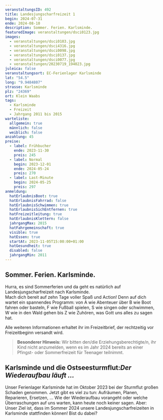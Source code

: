 ```yaml
---
veranstaltungsID: 492
title: Landesjungscharfreizeit 1
begin: 2024-07-31
ende: 2024-08-10
description: Sommer. Ferien. Karlsminde.
featuredImage: veranstaltungen/dsci0123.jpg
images:
  - veranstaltungen/dsci0103.jpg
  - veranstaltungen/dsci4316.jpg
  - veranstaltungen/dsci0098.jpg
  - veranstaltungen/dsci0137.jpg
  - veranstaltungen/dsci0077.jpg
  - veranstaltungen/20230719_194023.jpg
juleica: false
veranstaltungsort: EC-Ferienlager Karlsminde
lat: "54.5"
long: "9.9484807"
strasse: Karlsminde
plz: "24369"
ort: Klein Waabs
tags:
  - Karlsminde
  - Freizeit
  - Jahrgang 2011 bis 2015
warteliste:
  allgemein: true
  männlich: false
  weiblich: false
anzahlung: 45
preise:
  - label: Frühbucher
    ende: 2023-11-30
    preis: 245
  - label: Normal
    begin: 2023-12-01
    ende: 2024-05-24
    preis: 270
  - label: Last-Minute
    begin: 2024-05-25
    preis: 297
anmeldung:
  hatErlaubnisBoot: true
  hatErlaubnisFahrrad: false
  hatErlaubnisSchwimmen: true
  hatErlaubnisSichEntfernen: true
  hatFreizeitleitung: true
  hatErlaubnisKlettern: false
  jahrgangMax: 2015
  hatFahrgemeinschaft: true
  visible: true
  hatEssen: true
  startAt: 2023-11-05T15:00:00+01:00
  hatGesundheit: true
  disabled: false
  jahrgangMin: 2011
---
```

## Sommer. Ferien. Karlsminde.

Hurra, es sind Sommerferien und da geht es natürlich auf Landesjungscharfreizeit nach Karlsminde.\
Mach dich bereit auf zehn Tage voller Spaß und Action! Denn auf dich wartet ein spannendes Programm: von A wie Abenteuer über B wie Boot fahren oder basteln, F wie Fußball spielen, S wie singen oder schwimmen, W wie in den Wald gehen bis Z wie Zuhören, was Gott uns alles zu sagen hat. 

Alle weiteren Informationen erhaltet ihr im Freizeitbrief, der rechtzeitig vor Freizeitbeginn versandt wird.

> **Besonderer Hinweis:**
> Wir bitten den/die Erziehungsberechtigte/n, ihr Kind nicht anzumelden, wenn es im Jahr 2024 bereits an einer Pfingst- oder Sommerfreizeit für Teenager teilnimmt.

<div class="foerdergelder-hinweis">
<v-alert type="info" text tile outlined>
<h2>Karlsminde und die Ostseesturmflut:<i>Der Wiederaufbau läuft ...</i></h2>

Unser Ferienlager Karlsminde hat im Oktober 2023 bei der Sturmflut großen Schaden genommen. Jetzt gibt es viel zu tun: Aufräumen, Planen, Reparieren, Ersetzen,  ... Wie der Wiederaufbau vorangeht oder welche Überraschungen auf uns warten, kann heute noch keiner sagen. Aber: Unser Ziel ist, dass im Sommer 2024 unsere Landesjungscharfreizeiten in Karlsminde stattfinden können! Bist du dabei?

</v-alert>

</div>
